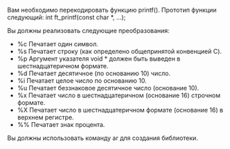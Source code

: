 Вам необходимо перекодировать функцию printf().
Прототип функции следующий:
int ft_printf(const char *, ...);

Вы должны реализовать следующие преобразования:
- %c Печатает один символ.
- %s Печатает строку (как определено общепринятой конвенцией C).
- %p Аргумент указателя void * должен быть выведен в шестнадцатеричном формате.
- %d Печатает десятичное (по основанию 10) число.
- %i Печатает целое число по основанию 10.
- %u Печатает беззнаковое десятичное число (основание 10).
- %x Печатает число в шестнадцатеричном (основание 16) строчном формате.
- %X Печатает число в шестнадцатеричном формате (основание 16) в верхнем регистре.
- %% Печатает знак процента.

Вы должны использовать команду ar для создания библиотеки.
